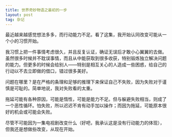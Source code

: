 ```yaml
---
title: 世界奇妙物语之最初的一步
layout: post
tag: 杂记
---
```


最近越来越感觉想法多多，而行动能力不足。看了这集，我开始认同改变可能从一个小的习惯开始。

我习惯上把一件事情考虑很久，并且反复认证，确证无误后才敢小心翼翼的去做。虽然很多时候并不耽误事情，而且从中能获取到很多收获，特别锻炼独立解决问题的能力。但更多的时候会给别人——特别是相互关心的人造成一些困惑，给自己的行动以不去立即做的借口，错过很多美好。

问题在哪里？是在严格的条理和足够的推理下来保证自己不失败，因为失败对于谨慎是可耻的。简单地说，我对失败看的太重。

拖延可能有各种原因，可能是惰性，可能是能力不足。但与躲避失败相当，则成了一个恶性循环。怕失败，所以迟迟不肯有动手加以操作；而因为拖延，可能原本很好的机会或可能会失败。

尽管不可能因为一集电视剧改变什么（好吧，我承认这是没有行动能力的体现），但我还是想做些改变，从现在开始。
